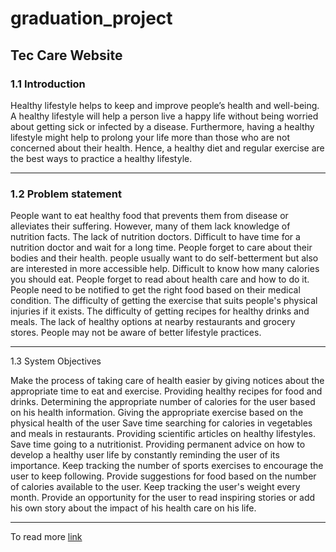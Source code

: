 # graduation_project
## Tec Care Website

### 1.1 Introduction 

Healthy lifestyle helps to keep and improve people’s health and well-being. A healthy lifestyle will help a person live a happy life without being worried about getting sick or infected by a disease. Furthermore, having a healthy lifestyle might help to prolong your life more than those who are not concerned about their health. Hence, a healthy diet and regular exercise are the best ways to practice a healthy lifestyle.

--------------

### 1.2 Problem statement 

 People want to eat healthy food that prevents them from disease or alleviates their suffering. However, many of them lack knowledge of nutrition facts.
 The lack of nutrition doctors.
 Difficult to have time for a nutrition doctor and wait for a long time.
People forget to care about their bodies and their health.
 people usually want to do self-betterment but also are interested in more accessible help.
 Difficult to know how many calories you should eat.
 People forget to read about health care and how to do it.
 People need to be notified to get the right food based on their medical condition.
The difficulty of getting the exercise that suits people's physical injuries if it exists.
The difficulty of getting recipes for healthy drinks and meals.
The lack of healthy options at nearby restaurants and grocery stores.
People may not be aware of better lifestyle practices.

--------------
 1.3 System Objectives 


Make the process of taking care of health easier by giving notices about the appropriate time to eat and exercise.
Providing healthy recipes for food and drinks.
Determining the appropriate number of calories for the user based on his health information.
Giving the appropriate exercise based on the physical health of the user
Save time searching for calories in vegetables and meals in restaurants.
Providing scientific articles on healthy lifestyles.
Save time going to a nutritionist.
Providing permanent advice on how to develop a healthy user life by constantly reminding the user of its importance.
Keep tracking the number of sports exercises to encourage the user to keep following.
Provide suggestions for food based on the number of calories available to the user.
Keep tracking the user's weight every month.
Provide an opportunity for the user to read inspiring stories or add his own story about the impact of his health care on his life.


--------------


To read more [link](https://docs.google.com/document/d/1c8Xswq7_XrxLygYg3TRm9lAduqDO3tj_iRoKPwWgCzc/edit?usp=sharing)
